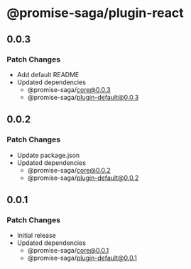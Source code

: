 # @promise-saga/plugin-react

## 0.0.3

### Patch Changes

- Add default README
- Updated dependencies
  - @promise-saga/core@0.0.3
  - @promise-saga/plugin-default@0.0.3

## 0.0.2

### Patch Changes

- Update package.json
- Updated dependencies
  - @promise-saga/core@0.0.2
  - @promise-saga/plugin-default@0.0.2

## 0.0.1

### Patch Changes

- Initial release
- Updated dependencies
  - @promise-saga/core@0.0.1
  - @promise-saga/plugin-default@0.0.1
